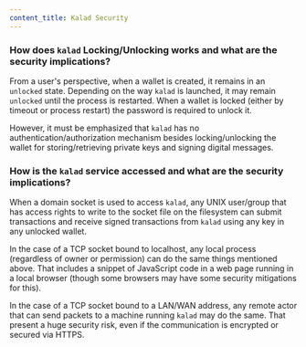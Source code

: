 ```yaml
---
content_title: Kalad Security
---
```


### How does `kalad` Locking/Unlocking works and what are the security implications?

From a user's perspective, when a wallet is created, it remains in an `unlocked` state. Depending on the way `kalad` is launched, it may remain `unlocked` until the process is restarted. When a wallet is locked (either by timeout or process restart) the password is required to unlock it.

However, it must be emphasized that `kalad` has no authentication/authorization mechanism besides locking/unlocking the wallet for storing/retrieving private keys and signing digital messages.

### How is the `kalad` service accessed and what are the security implications?

When a domain socket is used to access `kalad`, any UNIX user/group that has access rights to write to the socket file on the filesystem can submit transactions and receive signed transactions from `kalad` using any key in any unlocked wallet.

In the case of a TCP socket bound to localhost, any local process (regardless of owner or permission) can do the same things mentioned above. That includes a snippet of JavaScript code in a web page running in a local browser (though some browsers may have some security mitigations for this).

In the case of a TCP socket bound to a LAN/WAN address, any remote actor that can send packets to a machine running `kalad` may do the same. That present a huge security risk, even if the communication is encrypted or secured via HTTPS.
